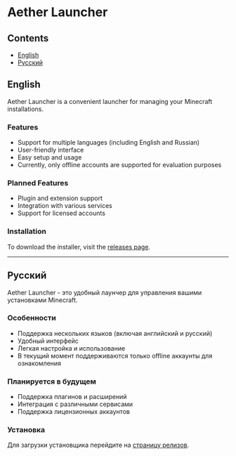 # Aether Launcher

## Contents
- [English](#english)
- [Русский](#русский)

## English

Aether Launcher is a convenient launcher for managing your Minecraft installations.

### Features
- Support for multiple languages (including English and Russian)
- User-friendly interface
- Easy setup and usage
- Currently, only offline accounts are supported for evaluation purposes

### Planned Features
- Plugin and extension support
- Integration with various services
- Support for licensed accounts

### Installation
To download the installer, visit the [releases page](https://github.com/MangriMen/aether/releases).

---

## Русский

Aether Launcher - это удобный лаунчер для управления вашими установками Minecraft.

### Особенности
- Поддержка нескольких языков (включая английский и русский)
- Удобный интерфейс
- Легкая настройка и использование
- В текущий момент поддерживаются только offline аккаунты для ознакомления

### Планируется в будущем
- Поддержка плагинов и расширений
- Интеграция с различными сервисами
- Поддержка лицензионных аккаунтов

### Установка
Для загрузки установщика перейдите на [страницу релизов](https://github.com/MangriMen/aether/releases).
